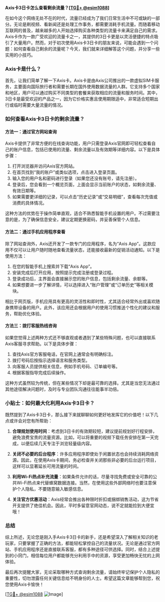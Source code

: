 **Axis卡3日卡怎么查看剩余流量？[[TG💪+ @esim1088](https://t.me/s/esim1088)]**

在如今这个网络无处不在的时代，流量已经成为了我们日常生活中不可或缺的一部分。无论是刷视频、看新闻还是处理工作事务，都需要消耗手机流量。而随着移动互联网的普及，越来越多的人开始选择购买各种类型的流量卡来满足自己的需求。Axis卡作为一款广受欢迎的流量卡之一，其提供的3日卡更是以灵活便捷的特点吸引了大量用户。然而，对于初次使用Axis卡3日卡的朋友来说，可能会遇到一个问题：如何查看自己剩余的流量呢？今天，我们就来详细解答这个问题，并分享一些实用的小技巧。

### Axis卡是什么？

首先，让我们简单了解一下Axis卡。Axis卡是由Axis公司推出的一款虚拟SIM卡服务，主要面向国际旅行者和需要长期在国外使用数据流量的人群。它支持多个国家和地区，用户可以通过购买不同类型的套餐来获取相应的流量和服务时间。其中，3日卡是最受欢迎的产品之一，因为它价格实惠且使用期限适中，非常适合短期出行或临时需要大量流量的情况。

### 如何查看Axis卡3日卡的剩余流量？

#### 方法一：通过官方网站查询

Axis卡提供了非常方便的在线查询功能，用户只需登录Axis官网即可轻松查看自己的账户信息，包括已使用的流量、剩余流量以及有效期等详细内容。以下是具体步骤：

1. 打开浏览器并访问Axis官方网站。
2. 在首页找到“我的账户”或类似选项，点击进入登录页面。
3. 输入您的用户名和密码进行登录（如果您还没有账号，请先注册）。
4. 登录后，您会看到一个概览页面，上面会显示当前账户的状态，如剩余流量、有效日期等。
5. 如果需要更详细的记录，可以点击“历史记录”或“交易明细”，查看每次充值或消费的具体情况。

这种方法的优势在于操作简单直观，适合不熟悉智能手机设置的用户。不过需要注意的是，为了确保信息安全，建议定期更换密码，并妥善保管个人信息。

#### 方法二：通过手机应用程序查看

除了网站查询外，Axis还开发了一款专门的应用程序，名为“Axis App”。这款应用不仅可以让用户随时随地查看流量状态，还能接收最新的促销活动通知。以下是使用方法：

1. 在您的智能手机上搜索并下载“Axis App”。
2. 安装完成后打开应用，按照提示完成注册或登录过程。
3. 登录成功后，主界面会直接展示您的账户信息，包括剩余流量、余额等。
4. 如果想要进一步了解详情，可以选择进入“账户管理”或“订单历史”等相关模块。

相比于网页版，手机应用具有更高的灵活性和即时性，尤其适合经常外出或喜欢随身携带设备的用户。此外，该应用还会根据用户的使用习惯推送个性化的建议和服务，帮助优化体验。

#### 方法三：拨打客服热线咨询

如果您觉得上述两种方式还不够直观或者遇到了某些特殊问题，也可以直接联系Axis客服寻求帮助。以下是具体步骤：

1. 查找Axis官方客服电话，在官网上通常会有明确标注。
2. 拨打号码后按指示选择语言和服务类型。
3. 向客服人员提供相关信息，例如手机号码、订单编号等。
4. 根据客服指导完成后续操作。

这种方式虽然较为传统，但在某些情况下却是最可靠的选择。尤其是当您无法通过其他途径解决问题时，及时与专业团队沟通往往能事半功倍。

### 小贴士：如何最大化利用Axis卡3日卡？

既然提到了Axis卡3日卡，那么接下来就聊聊如何更好地发挥它的价值吧！以下几点或许会对您有所帮助：

1. **合理规划使用时间**：考虑到3日卡的有效期较短，建议提前规划好行程安排，避免浪费宝贵的流量资源。比如，可以将重要的视频下载任务安排在第一天完成，以便后续几天专注于浏览轻量级内容。
   
2. **关闭不必要的后台程序**：许多应用程序即使处于闲置状态也会持续消耗网络资源。因此，在使用Axis卡期间，务必检查并关闭那些非必要的后台运行项目，这样可以显著延长可用流量的时间。
   
3. **利用Wi-Fi热点补充流量**：如果条件允许的话，尽量寻找免费或安全可靠的公共Wi-Fi热点来代替蜂窝数据连接。当然，在使用这些外部网络时也要注意保护个人隐私，不要随意输入敏感信息。

4. **关注官方优惠活动**：Axis经常会推出各种限时折扣或捆绑销售活动，这为节省开支提供了绝佳机会。因此，平时多留意官网动态，说不定就能捡到大便宜哦！

### 总结

综上所述，无论您是刚入手Axis卡3日卡的新手，还是希望深入了解相关知识的老玩家，只要掌握了正确的方法，都能轻松掌控自己的流量状况。无论是通过官方网站、手机应用程序还是直接联系客服，都有多种途径可供选择。同时，结合上述提到的小窍门，相信每位用户都能够充分利用手中的资源，享受更加畅快无忧的上网体验。

最后再次提醒大家，无论采取哪种方式查询剩余流量，请始终牢记保护个人隐私的重要性，切勿泄露任何关键信息给不明身份的人士。希望这篇文章能够帮到您，祝您使用Axis卡愉快！

[[TG💪+ @esim1088](https://t.me/s/esim1088) ![Image](https://i.postimg.cc/4NQfJmqS/Snipaste-2025-05-13-00-14-12.png)]